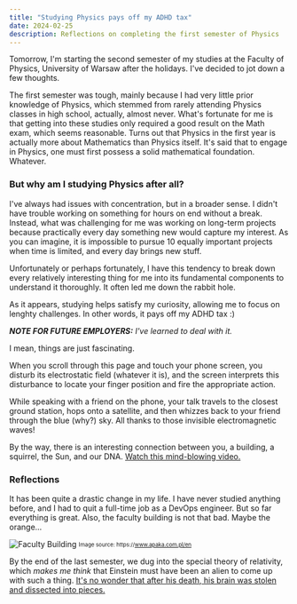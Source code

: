 ```yaml
---
title: "Studying Physics pays off my ADHD tax"
date: 2024-02-25
description: Reflections on completing the first semester of Physics
---
```


Tomorrow, I'm starting the second semester of my studies at the Faculty of Physics, University of Warsaw after the holidays. I've decided to jot down a few thoughts.

The first semester was tough, mainly because I had very little prior knowledge of Physics, which stemmed from rarely attending Physics classes in high school, actually, almost never. What's fortunate for me is that getting into these studies only required a good result on the Math exam, which seems reasonable. Turns out that Physics in the first year is actually more about Mathematics than Physics itself. It's said that to engage in Physics, one must first possess a solid mathematical foundation. Whatever.

### But why am I studying Physics after all?

I've always had issues with concentration, but in a broader sense. I didn't have trouble working on something for hours on end without a break. Instead, what was challenging for me was working on long-term projects because practically every day something new would capture my interest. As you can imagine, it is impossible to pursue 10 equally important projects when time is limited, and every day brings new stuff.

Unfortunately or perhaps fortunately, I have this tendency to break down every relatively interesting thing for me into its fundamental components to understand it thoroughly. It often led me down the rabbit hole.

As it appears, studying helps satisfy my curiosity, allowing me to focus on lenghty challenges. In other words, it pays off my ADHD tax \:\)

_**NOTE FOR FUTURE EMPLOYERS:** I've learned to deal with it._

I mean, things are just fascinating.

When you scroll through this page and touch your phone screen, you disturb its electrostatic field (whatever it is), and the screen interprets this disturbance to locate your finger position and fire the appropriate action.

While speaking with a friend on the phone, your talk travels to the closest ground station, hops onto a satellite, and then whizzes back to your friend through the blue (why?) sky. All thanks to those invisible electromagnetic waves!

By the way, there is an interesting connection between you, a building, a squirrel, the Sun, and our DNA. [Watch this mind-blowing video.](https://www.youtube.com/watch?v=Z_1Q0XB4X0Y)

### Reflections

It has been quite a drastic change in my life. I have never studied anything before, and I had to quit a full-time job as a DevOps engineer. But so far everything is great. Also, the faculty building is not that bad. Maybe the orange...

![Faculty Building](/assets/posts/studying-physics-pays-off/1.jpg)
<sub><sup>Image source: ht<span>tps://www.apaka.com.pl/en</span></sub></sup>

By the end of the last semester, we dug into the special theory of relativity, which _makes me think_ that Einstein must have been an alien to come up with such a thing. [It's no wonder that after his death, his brain was stolen and dissected into pieces.](https://www.nationalgeographic.com/science/phenomena/2014/04/21/the-tragic-story-of-how-einsteins-brain-was-stolen-and-wasnt-even-special/)
